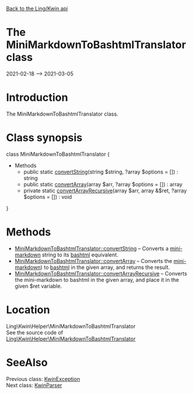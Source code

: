 [Back to the Ling/Kwin api](https://github.com/lingtalfi/Kwin/blob/master/doc/api/Ling/Kwin.md)



The MiniMarkdownToBashtmlTranslator class
================
2021-02-18 --> 2021-03-05






Introduction
============

The MiniMarkdownToBashtmlTranslator class.



Class synopsis
==============


class <span class="pl-k">MiniMarkdownToBashtmlTranslator</span>  {

- Methods
    - public static [convertString](https://github.com/lingtalfi/Kwin/blob/master/doc/api/Ling/Kwin/Helper/MiniMarkdownToBashtmlTranslator/convertString.md)(string $string, ?array $options = []) : string
    - public static [convertArray](https://github.com/lingtalfi/Kwin/blob/master/doc/api/Ling/Kwin/Helper/MiniMarkdownToBashtmlTranslator/convertArray.md)(array $arr, ?array $options = []) : array
    - private static [convertArrayRecursive](https://github.com/lingtalfi/Kwin/blob/master/doc/api/Ling/Kwin/Helper/MiniMarkdownToBashtmlTranslator/convertArrayRecursive.md)(array $arr, array &$ret, ?array $options = []) : void

}






Methods
==============

- [MiniMarkdownToBashtmlTranslator::convertString](https://github.com/lingtalfi/Kwin/blob/master/doc/api/Ling/Kwin/Helper/MiniMarkdownToBashtmlTranslator/convertString.md) &ndash; Converts a [mini-markdown](https://github.com/lingtalfi/TheBar/blob/master/discussions/kwin-notation.md#mini-markdown) string to its [bashtml](https://github.com/lingtalfi/CliTools/blob/master/doc/pages/bashtml.md) equivalent.
- [MiniMarkdownToBashtmlTranslator::convertArray](https://github.com/lingtalfi/Kwin/blob/master/doc/api/Ling/Kwin/Helper/MiniMarkdownToBashtmlTranslator/convertArray.md) &ndash; Converts the [mini-markdown](https://github.com/lingtalfi/TheBar/blob/master/discussions/kwin-notation.md#mini-markdown)) to [bashtml](https://github.com/lingtalfi/CliTools/blob/master/doc/pages/bashtml.md) in the given array, and returns the result.
- [MiniMarkdownToBashtmlTranslator::convertArrayRecursive](https://github.com/lingtalfi/Kwin/blob/master/doc/api/Ling/Kwin/Helper/MiniMarkdownToBashtmlTranslator/convertArrayRecursive.md) &ndash; Converts the mini-markdown to bashtml in the given array, and place it in the given $ret variable.





Location
=============
Ling\Kwin\Helper\MiniMarkdownToBashtmlTranslator<br>
See the source code of [Ling\Kwin\Helper\MiniMarkdownToBashtmlTranslator](https://github.com/lingtalfi/Kwin/blob/master/Helper/MiniMarkdownToBashtmlTranslator.php)



SeeAlso
==============
Previous class: [KwinException](https://github.com/lingtalfi/Kwin/blob/master/doc/api/Ling/Kwin/Exception/KwinException.md)<br>Next class: [KwinParser](https://github.com/lingtalfi/Kwin/blob/master/doc/api/Ling/Kwin/KwinParser.md)<br>
